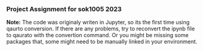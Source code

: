 ### Project Assignment for sok1005 2023

**Note:** The code was originaly writen in Jupyter, so its the first time using qaurto conversion.
If there are any problems, try to reconvert the ipynb file to qaurato with the convertion command.
Or you might be missing some packages that, some might need to be manually linked in your environment.
